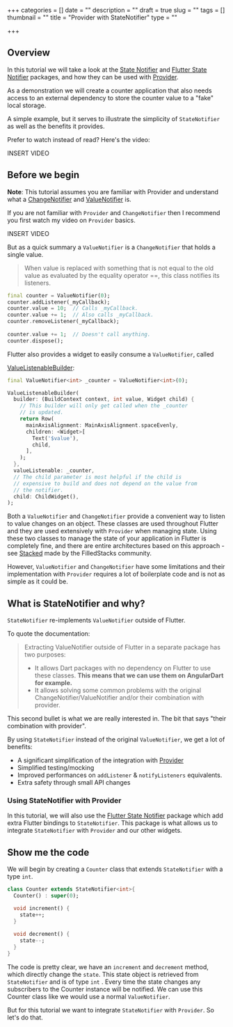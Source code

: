 +++
categories = []
date = ""
description = ""
draft = true
slug = ""
tags = []
thumbnail = ""
title = "Provider with StateNotifier"
type = ""

+++
## Overview

In this tutorial we will take a look at the [State Notifier](https://pub.dev/packages/state_notifier) and [Flutter State Notifier](https://pub.dev/packages/flutter_state_notifier) packages, and how they can be used with [Provider](https://pub.dev/packages/provider).

As a demonstration we will create a counter application that also needs access to an external dependency to store the counter value to a "fake" local storage.

A simple example, but it serves to illustrate the simplicity of `StateNotifier` as well as the benefits it provides.

Prefer to watch instead of read? Here's the video:

INSERT VIDEO

## Before we begin

**Note**: This tutorial assumes you are familiar with Provider and understand what a [ChangeNotifier](https://api.flutter.dev/flutter/foundation/ChangeNotifier-class.html "ChangeNotifier") and [ValueNotifier](https://api.flutter.dev/flutter/foundation/ValueNotifier-class.html "ValueNotifier") is.

If you are not familiar with `Provider` and `ChangeNotifier` then I recommend you first watch my video on `Provider` basics.

INSERT VIDEO

But as a quick summary a `ValueNotifier` is a `ChangeNotifier` that holds a single value.

> When value is replaced with something that is not equal to the old value as evaluated by the equality operator ==, this class notifies its listeners.

```dart
final counter = ValueNotifier(0);
counter.addListener(_myCallback);
counter.value = 10;  // Calls _myCallback.
counter.value += 1;  // Also calls _myCallback.
counter.removeListener(_myCallback);
  
counter.value += 1;  // Doesn't call anything.
counter.dispose();
```

Flutter also provides a widget to easily consume a `ValueNotifier`, called

[ValueListenableBuilder](https://api.flutter.dev/flutter/widgets/ValueListenableBuilder-class.html):

```dart
final ValueNotifier<int> _counter = ValueNotifier<int>(0);

ValueListenableBuilder(
  builder: (BuildContext context, int value, Widget child) {
    // This builder will only get called when the _counter
    // is updated.
    return Row(
      mainAxisAlignment: MainAxisAlignment.spaceEvenly,
      children: <Widget>[
        Text('$value'),
        child,
      ],
    );
  },
  valueListenable: _counter,
  // The child parameter is most helpful if the child is
  // expensive to build and does not depend on the value from
  // the notifier.
  child: ChildWidget(),
);
```

Both a `ValueNotifier` and `ChangeNotifier` provide a convenient way to listen to value changes on an object. These classes are used throughout Flutter and they are used extensively with `Provider` when managing state. Using these two classes to manage the state of your application in Flutter is completely fine, and there are entire architectures based on this approach - see [Stacked](https://pub.dev/packages/stacked) made by the FilledStacks community.

However, `ValueNotifier` and `ChangeNotifier` have some limitations and their implementation with `Provider` requires a lot of boilerplate code and is not as simple as it could be.

## What is StateNotifier and why?

`StateNotifier` re-implements `ValueNotifier` outside of Flutter.

To quote the documentation:

> Extracting ValueNotifier outside of Flutter in a separate package has two purposes:
>
> * It allows Dart packages with no dependency on Flutter to use these classes. **This means that we can use them on AngularDart for example.**
> * It allows solving some common problems with the original ChangeNotifier/ValueNotifier and/or their combination with provider.

This second bullet is what we are really interested in. The bit that says "their combination with provider".

By using `StateNotifier` instead of the original `ValueNotifier`, we get a lot of benefits:

* A significant simplification of the integration with [Provider](https://pub.dev/packages/provider)
* Simplified testing/mocking
* Improved performances on `addListener` & `notifyListeners` equivalents.
* Extra safety through small API changes

### Using StateNotifier with Provider

In this tutorial, we will also use the [Flutter State Notifier](https://pub.dev/packages/flutter_state_notifier) package which add extra Flutter bindings to `StateNotifier`. This package is what allows us to integrate `StateNotifier` with `Provider` and our other widgets.

## Show me the code

We will begin by creating a `Counter` class that extends `StateNotifier` with a type `int`.

```dart
class Counter extends StateNotifier<int>{
  Counter() : super(0);

  void increment() {
    state++;
  }
 
  void decrement() {
    state--;
  }
}
```

The code is pretty clear, we have an `increment` and `decrement` method, which directly change the `state`. This state object is retrieved from `StateNotifier` and is of type `int` . Every time the state changes any subscribers to the Counter instance will be notified. We can use this Counter class like we would use a normal `ValueNotifier`.

But for this tutorial we want to integrate `StateNotifier` with `Provider`. So let's do that.